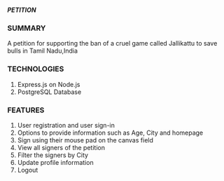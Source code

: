 ##### PETITION

### SUMMARY
A petition for supporting the ban of a cruel game called Jallikattu to save bulls in Tamil Nadu,India

### TECHNOLOGIES
1. Express.js on Node.js
2. PostgreSQL Database

### FEATURES
1. User registration and user sign-in
2. Options to provide information such as Age, City and homepage
3. Sign using their mouse pad on the canvas field
4. View all signers of the petition
5. Filter the signers by City
6. Update profile information
7. Logout

